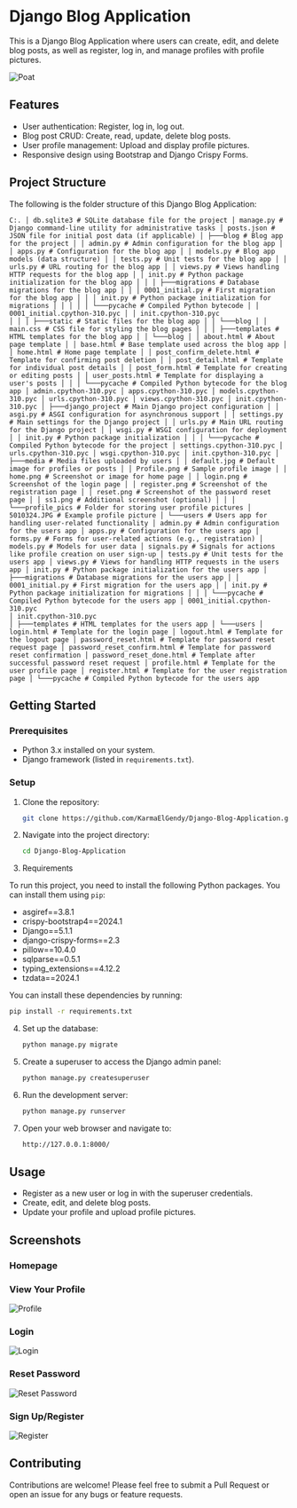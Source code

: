 # Django Blog Application

This is a Django Blog Application where users can create, edit, and delete blog posts, as well as register, log in, and manage profiles with profile pictures.

![Poat](https://github.com/KarmaElGendy/Django-Blog-Application/blob/main/media/Newpost.png)

## Features
- User authentication: Register, log in, log out.
- Blog post CRUD: Create, read, update, delete blog posts.
- User profile management: Upload and display profile pictures.
- Responsive design using Bootstrap and Django Crispy Forms.

## Project Structure

The following is the folder structure of this Django Blog Application:

```
C:. │ db.sqlite3 # SQLite database file for the project │ manage.py # Django command-line utility for administrative tasks │ posts.json # JSON file for initial post data (if applicable) │ ├───blog # Blog app for the project │ │ admin.py # Admin configuration for the blog app │ │ apps.py # Configuration for the blog app │ │ models.py # Blog app models (data structure) │ │ tests.py # Unit tests for the blog app │ │ urls.py # URL routing for the blog app │ │ views.py # Views handling HTTP requests for the blog app │ │ init.py # Python package initialization for the blog app │ │ │ ├───migrations # Database migrations for the blog app │ │ │ 0001_initial.py # First migration for the blog app │ │ │ init.py # Python package initialization for migrations │ │ │ │ │ └───pycache # Compiled Python bytecode │ │ 0001_initial.cpython-310.pyc │ │ init.cpython-310.pyc
│ │ │ ├───static # Static files for the blog app │ │ └───blog │ │ main.css # CSS file for styling the blog pages │ │ │ ├───templates # HTML templates for the blog app │ │ └───blog │ │ about.html # About page template │ │ base.html # Base template used across the blog app │ │ home.html # Home page template │ │ post_confirm_delete.html # Template for confirming post deletion │ │ post_detail.html # Template for individual post details │ │ post_form.html # Template for creating or editing posts │ │ user_posts.html # Template for displaying a user's posts │ │ │ └───pycache # Compiled Python bytecode for the blog app │ admin.cpython-310.pyc │ apps.cpython-310.pyc │ models.cpython-310.pyc │ urls.cpython-310.pyc │ views.cpython-310.pyc │ init.cpython-310.pyc │ ├───django_project # Main Django project configuration │ │ asgi.py # ASGI configuration for asynchronous support │ │ settings.py # Main settings for the Django project │ │ urls.py # Main URL routing for the Django project │ │ wsgi.py # WSGI configuration for deployment │ │ init.py # Python package initialization │ │ │ └───pycache # Compiled Python bytecode for the project │ settings.cpython-310.pyc │ urls.cpython-310.pyc │ wsgi.cpython-310.pyc │ init.cpython-310.pyc │ ├───media # Media files uploaded by users │ │ default.jpg # Default image for profiles or posts │ │ Profile.png # Sample profile image │ │ home.png # Screenshot or image for home page │ │ login.png # Screenshot of the login page │ │ register.png # Screenshot of the registration page │ │ reset.png # Screenshot of the password reset page │ │ ss1.png # Additional screenshot (optional) │ │ │ └───profile_pics # Folder for storing user profile pictures │ 5010324.JPG # Example profile picture │ └───users # Users app for handling user-related functionality │ admin.py # Admin configuration for the users app │ apps.py # Configuration for the users app │ forms.py # Forms for user-related actions (e.g., registration) │ models.py # Models for user data │ signals.py # Signals for actions like profile creation on user sign-up │ tests.py # Unit tests for the users app │ views.py # Views for handling HTTP requests in the users app │ init.py # Python package initialization for the users app │ ├───migrations # Database migrations for the users app │ │ 0001_initial.py # First migration for the users app │ │ init.py # Python package initialization for migrations │ │ │ └───pycache # Compiled Python bytecode for the users app │ 0001_initial.cpython-310.pyc
│ init.cpython-310.pyc
│ ├───templates # HTML templates for the users app │ └───users │ login.html # Template for the login page │ logout.html # Template for the logout page │ password_reset.html # Template for password reset request page │ password_reset_confirm.html # Template for password reset confirmation │ password_reset_done.html # Template after successful password reset request │ profile.html # Template for the user profile page │ register.html # Template for the user registration page │ └───pycache # Compiled Python bytecode for the users app

```
## Getting Started

### Prerequisites
- Python 3.x installed on your system.
- Django framework (listed in `requirements.txt`).

### Setup

1. Clone the repository:

    ```bash
    git clone https://github.com/KarmaElGendy/Django-Blog-Application.git
    ```

2. Navigate into the project directory:

    ```bash
    cd Django-Blog-Application
    ```

3. Requirements

To run this project, you need to install the following Python packages. You can install them using `pip`:

- asgiref==3.8.1
- crispy-bootstrap4==2024.1
- Django==5.1.1
- django-crispy-forms==2.3
- pillow==10.4.0
- sqlparse==0.5.1
- typing_extensions==4.12.2
- tzdata==2024.1

You can install these dependencies by running:

```bash
pip install -r requirements.txt
```

4. Set up the database:

    ```bash
    python manage.py migrate
    ```

5. Create a superuser to access the Django admin panel:

    ```bash
    python manage.py createsuperuser
    ```

6. Run the development server:

    ```bash
    python manage.py runserver
    ```

7. Open your web browser and navigate to:

    ```bash
    http://127.0.0.1:8000/
    ```

## Usage

- Register as a new user or log in with the superuser credentials.
- Create, edit, and delete blog posts.
- Update your profile and upload profile pictures.

## Screenshots

### Homepage

### View Your Profile
![Profile](https://github.com/KarmaElGendy/Django-Blog-Application/blob/main/media/Profile.png)

### Login
![Login](https://github.com/KarmaElGendy/Django-Blog-Application/blob/main/media/login.png)

### Reset Password
![Reset Password](https://github.com/KarmaElGendy/Django-Blog-Application/blob/main/media/reset.png)

### Sign Up/Register
![Register](https://github.com/KarmaElGendy/Django-Blog-Application/blob/main/media/register.png)

## Contributing

Contributions are welcome! Please feel free to submit a Pull Request or open an issue for any bugs or feature requests.
